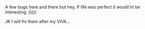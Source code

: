 A few bugs here and there but hey, If life was perfect it would'nt be interesting :)))))

JK I will fix them after my VIVA...
